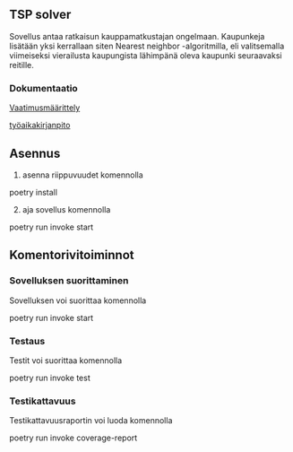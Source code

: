 ## TSP solver

Sovellus antaa ratkaisun kauppamatkustajan ongelmaan. Kaupunkeja lisätään yksi kerrallaan siten Nearest neighbor -algoritmilla, eli valitsemalla viimeiseksi vierailusta kaupungista lähimpänä oleva kaupunki seuraavaksi reitille.

### Dokumentaatio

[Vaatimusmäärittely](https://github.com/mikkope123/ot-harjoitustyo/blob/master/dokumentaatio/vaatimusmaarittely.md)

[työaikakirjanpito](https://github.com/mikkope123/ot-harjoitustyo/blob/master/dokumentaatio/tyoaikakirjanpito.md)

## Asennus

1. asenna riippuvuudet komennolla

poetry install

2. aja sovellus komennolla

poetry run invoke start

## Komentorivitoiminnot

### Sovelluksen suorittaminen

Sovelluksen voi suorittaa komennolla

poetry run invoke start

### Testaus

Testit voi suorittaa komennolla

poetry run invoke test

### Testikattavuus

Testikattavuusraportin voi luoda komennolla

poetry run invoke coverage-report
